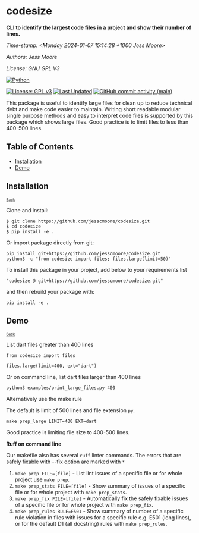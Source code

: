 # codesize

**CLI to identify the largest code files in a project and show their number of lines.**

*Time-stamp: <Monday 2024-01-07 15:14:28 +1000 Jess Moore>*

*Authors: Jess Moore*

*License: GNU GPL V3*

[![Python](https://img.shields.io/badge/python-3670A0?style=for-the-badge&logo=python&logoColor=ffdd54)](https://raw.githubusercontent.com/jesscmoore/codesize/main/LICENSE)


[![License: GPL v3](https://img.shields.io/badge/License-GPLv3-blue.svg)](https://raw.githubusercontent.com/jesscmoore/codesize/main/LICENSE)
[![Last Updated](https://img.shields.io/github/last-commit/jesscmoore/codesize?label=last%20updated)](https://github.com/jesscmoore/codesize/commits/main/)
[![GitHub commit activity (main)](https://img.shields.io/github/commit-activity/w/jesscmoore/codesize/main)](https://github.com/jesscmoore/codesize/main)

This package is useful to identify large files for clean up to reduce technical debt and make code easier to maintain. Writing short readable modular single purpose methods and easy to interpret code files is supported by this package which shows large files. Good practice is to limit files to less than 400-500 lines.


## Table of Contents
- [Installation](#install)
- [Demo](#demo)


## Installation  <a name="install"></a>
<font size="1">[Back](#top)</font>


Clone and install:
```
$ git clone https://github.com/jesscmoore/codesize.git
$ cd codesize
$ pip install -e .
```

Or import package directly from git:
```
pip install git+https://github.com/jesscmoore/codesize.git
python3 -c "from codesize import files; files.large(limit=50)"
```

To install this package in your project, add below to your requirements list
```
"codesize @ git+https://github.com/jesscmoore/codesize.git"
```
and then rebuild your package with:
```
pip install -e .
```

## Demo  <a name="demo"></a>
<font size="1">[Back](#top)</font>

List dart files greater than 400 lines

```
from codesize import files

files.large(limit=400, ext="dart")
```

Or on command line, list dart files larger than 400 lines

```
python3 examples/print_large_files.py 400
```


Alternatively use the make rule

The default is limit of 500 lines and file extension `py`.

```
make prep_large LIMIT=400 EXT=dart
```

Good practice is limiting file size to 400-500 lines.



**Ruff on command line**

Our makefile also has several `ruff` linter commands. The errors that are safely fixable with --fix option are marked with `*`

1. `make prep FILE=[file]` - List lint issues of a specific file or for whole project use `make prep`.
2. `make prep_stats FILE=[file]` - Show summary of issues of a specific file or for whole project with `make prep_stats`.
3. `make prep_fix FILE=[file]` - Automatically fix the safely fixable issues  of a specific file or for whole project with `make prep_fix`.
4. `make prep_rules RULE=E501` - Show summary of number of a specific rule violation in files with issues for a specific rule e.g. E501 (long lines), or for the default D1 (all docstring) rules with `make prep_rules`.
